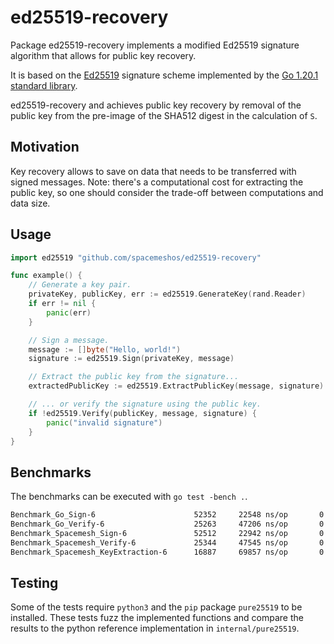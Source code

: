# ed25519-recovery

Package ed25519-recovery implements a modified Ed25519 signature algorithm that allows for public key recovery.

It is based on the [Ed25519](https://ed25519.cr.yp.to/) signature scheme implemented by the
[Go 1.20.1 standard library](https://github.com/golang/go/tree/go1.20.1/src/crypto/internal/edwards25519).

ed25519-recovery and achieves public key recovery by removal of the public key from the pre-image of the SHA512 digest
in the calculation of `S`.

## Motivation

Key recovery allows to save on data that needs to be transferred with signed messages. Note: there's a computational
cost for extracting the public key, so one should consider the trade-off between computations and data size.

## Usage

```go
import ed25519 "github.com/spacemeshos/ed25519-recovery"

func example() {
    // Generate a key pair.
    privateKey, publicKey, err := ed25519.GenerateKey(rand.Reader)
    if err != nil {
        panic(err)
    }

    // Sign a message.
    message := []byte("Hello, world!")
    signature := ed25519.Sign(privateKey, message)

    // Extract the public key from the signature...
    extractedPublicKey := ed25519.ExtractPublicKey(message, signature)

    // ... or verify the signature using the public key.
    if !ed25519.Verify(publicKey, message, signature) {
        panic("invalid signature")
    }
}
```

## Benchmarks

The benchmarks can be executed with `go test -bench .`.

```bash
Benchmark_Go_Sign-6                      52352     22548 ns/op       0 B/op       0 allocs/op
Benchmark_Go_Verify-6                    25263     47206 ns/op       0 B/op       0 allocs/op
Benchmark_Spacemesh_Sign-6               52512     22942 ns/op       0 B/op       0 allocs/op
Benchmark_Spacemesh_Verify-6             25344     47545 ns/op       0 B/op       0 allocs/op
Benchmark_Spacemesh_KeyExtraction-6      16887     69857 ns/op       0 B/op       0 allocs/op
```

## Testing

Some of the tests require `python3` and the `pip` package `pure25519` to be installed. These
tests fuzz the implemented functions and compare the results to the python reference
implementation in `internal/pure25519`.
